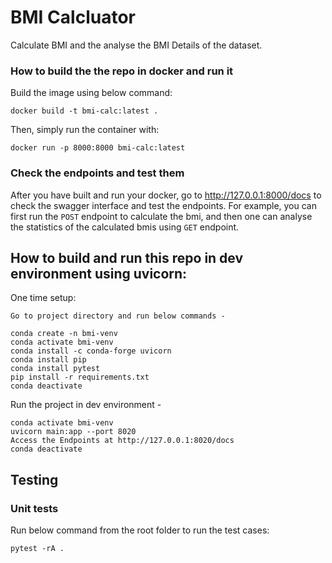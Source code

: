 # BMI Calcluator

Calculate BMI and the analyse the BMI Details of the dataset.


### How to build the the repo in docker and run it

Build the image using below command:

```
docker build -t bmi-calc:latest .
```

Then, simply run the container with:

```
docker run -p 8000:8000 bmi-calc:latest
```

### Check the endpoints and test them

After you have built and run your docker, go to http://127.0.0.1:8000/docs to check the swagger interface and test the endpoints. For example, you can first run the `POST` endpoint to calculate the bmi, and then one can analyse the statistics of the calculated bmis using `GET` endpoint.


## How to build and run this repo in dev environment using uvicorn:

One time setup:
```
Go to project directory and run below commands -

conda create -n bmi-venv
conda activate bmi-venv
conda install -c conda-forge uvicorn
conda install pip
conda install pytest
pip install -r requirements.txt
conda deactivate
```

Run the project in dev environment -
```
conda activate bmi-venv
uvicorn main:app --port 8020
Access the Endpoints at http://127.0.0.1:8020/docs
conda deactivate
```

## Testing

### Unit tests

Run below command from the root folder to run the test cases:

```
pytest -rA .
```
